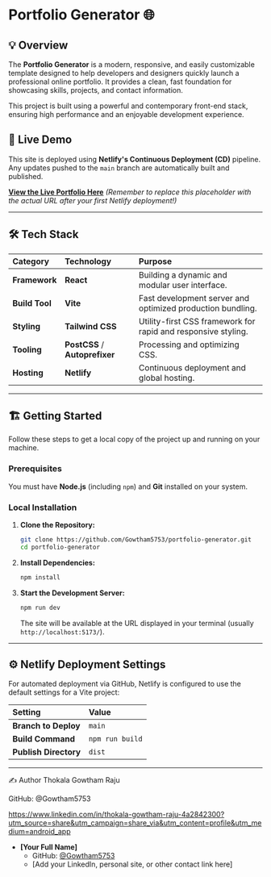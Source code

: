 # Portfolio Generator 🌐

## 💡 Overview

The **Portfolio Generator** is a modern, responsive, and easily customizable template designed to help developers and designers quickly launch a professional online portfolio. It provides a clean, fast foundation for showcasing skills, projects, and contact information.

This project is built using a powerful and contemporary front-end stack, ensuring high performance and an enjoyable development experience.

## 🚀 Live Demo

This site is deployed using **Netlify's Continuous Deployment (CD)** pipeline. Any updates pushed to the `main` branch are automatically built and published.

**[View the Live Portfolio Here](https://www.google.com/search?q=YOUR_NETLIFY_URL_HERE)**
*(Remember to replace this placeholder with the actual URL after your first Netlify deployment\!)*

-----

## 🛠️ Tech Stack

| Category | Technology | Purpose |
| :--- | :--- | :--- |
| **Framework** | **React** | Building a dynamic and modular user interface. |
| **Build Tool** | **Vite** | Fast development server and optimized production bundling. |
| **Styling** | **Tailwind CSS** | Utility-first CSS framework for rapid and responsive styling. |
| **Tooling** | **PostCSS** / **Autoprefixer** | Processing and optimizing CSS. |
| **Hosting** | **Netlify** | Continuous deployment and global hosting. |

-----

## 🏗️ Getting Started

Follow these steps to get a local copy of the project up and running on your machine.

### Prerequisites

You must have **Node.js** (including `npm`) and **Git** installed on your system.

### Local Installation

1.  **Clone the Repository:**

    ```bash
    git clone https://github.com/Gowtham5753/portfolio-generator.git
    cd portfolio-generator
    ```

2.  **Install Dependencies:**

    ```bash
    npm install
    ```

3.  **Start the Development Server:**

    ```bash
    npm run dev
    ```

    The site will be available at the URL displayed in your terminal (usually `http://localhost:5173/`).

-----

## ⚙️ Netlify Deployment Settings

For automated deployment via GitHub, Netlify is configured to use the default settings for a Vite project:

| Setting | Value |
| :--- | :--- |
| **Branch to Deploy** | `main` |
| **Build Command** | `npm run build` |
| **Publish Directory**| `dist` |

-----

✍️ Author
Thokala Gowtham Raju

GitHub: @Gowtham5753

https://www.linkedin.com/in/thokala-gowtham-raju-4a2842300?utm_source=share&utm_campaign=share_via&utm_content=profile&utm_medium=android_app


  * **[Your Full Name]**
      * GitHub: [@Gowtham5753](https://www.google.com/search?q=https://github.com/Gowtham5753)
      * [Add your LinkedIn, personal site, or other contact link here]
